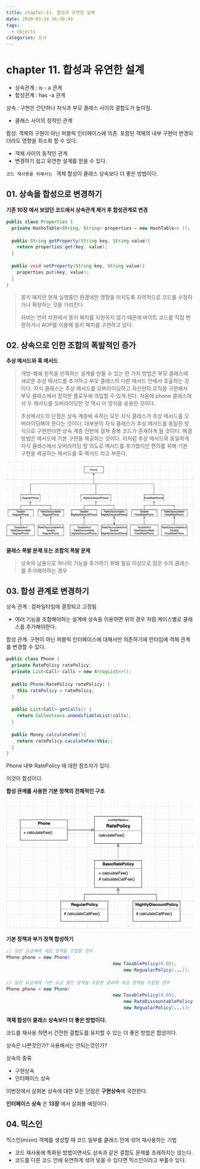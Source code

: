 ```yaml
---
title: chapter-11. 합성과 유연한 설계
date: 2020-03-24 16:30:43
tags:
  - objects
categories: 도서
---
```




# chapter 11. 합성과 유연한 설계

* 상속관계 : is - a 관계
* 합성관계 : has -a 관계



상속 : 구현은 간단하나 자식과 부모 클래스 사이의 결합도가 높아짐.

* 클래스 사이의 정적인 관계

합성: 객체의 구현이 아닌 퍼블릭 인터페이스에 의존. 포함된 객체의 내부 구현이 변경되더라도 영향을 최소화 할 수 있다. 

* 객체 사이의 동적인 관계
* 변경하기 쉽고 유연한 설계를 얻을 수 있다. 

`코드 재사용을 위해서는 ` 객체 합성이 클래스 상속보다 더 좋은 방법이다. 



## 01. 상속을 합성으로 변경하기





**기존 10장 에서 보았던 코드에서 상속관계 제거 후 합성관계로 변경** 

```java
public class Properties {
  private HashsTable<String, String> properties = new HashTable<> ();
  
  public String getProperty(String key, String value){
    return properties.get(key, value);
  }
  
  public void setProperty(String key, String value){
    properties.put(key, value);
  }
}
```





> 몽키 패치란 현재 실행중인 환경에만 영향을 미치도록 지역적으로 코드를 수정하거나 확장하는 것을 가리킨다. 
>
> 자바는 언어 차원에서 몽키 패치를 지원하지 않기 때문에 바이트 코드를 직접 변환하거나 AOP를 이용해 몽키 패치를 구현하고 있다.





## 02. 상속으로 인한 조합의 폭발적인 증가



**추상 메서드와 훅 메서드**

> 개방-폐쇄 원칙을 만족하는 설계를 만들 수 있는 한 가지 방법은 부모 클래스에 새로운 추상 메서드를 추가하고 부모 클래스의 다른 메서드 안에서 호출하는 것이다. 자식 클래스는 추상 메서드를 오버라이딩하고 자신만의 로직을 구현해서 부모 클래스에서 정의한 플로우에 개입할 수 있게 된다. 처음에 phone 클래스에서 두 메서드를 오버라이딩한 것 역시 이 방식을 응용한 것이다. 
>
> 추상메서드의 단점은 상속 계층에 속하는 모든 자식 클래스가 추상 메서드를 오버라이딩해야 한다는 것이다. 대부분의 자식 클래스가 추상 메서드를 동일한 방식으로 구현한다면 상속 계층 전반에 걸쳐 중복 코드가 존재하게 될 것이다. 해결 방법은 메서드에 기본 구현을 제공하는 것이다. 이처럼 추상 메서드와 동일하게 자식 클래스에서 오버라이딩 할 의도로 메서드를 추가했지만 편의를 위해 기본 구현을 제공하는 메서드를 훅 메서드 라고 부른다. 



![image-20200407212827263](objects-11/image-20200407212827263.png)



**클래스 폭발 문제 또는 조합의 폭발 문제**

> 상속의 남용으로 하나의 기능을 추가하기 위해 필요 이상으로 많은 수의 클래스를 추가해야하는 경우



## 03. 합성 관계로 변경하기

상속 관계 : 컴파일타임에 결정되고 고정됨

* 여러 기능을 조합해야하는 설계에 상속을 이용하면 위의 경우 처럼 케이스별로 클래스를 추가해야한다.

합성 관계: 구현이 아닌 퍼블릭 인터페이스에 대해서만 의존하기에 런타임에 객체 관계를 변경할 수 있다.





```java
public class Phone {
  private RatePolicy ratePolicy;
  private List<Call> calls = new ArrayList<>();
  
  public Phone(RatePolicy ratePolicy) {
    this.ratePolicy = ratePolicy;
  }
  
  public List<Call> getCalls() {
    return Collections.unmodifiableList(calls);
  }
  
  public Money calculateFee(){
    return ratePolicy.caculateFee(this);
  }
}
```

Phone 내부 RatePolicy 에 대한 참조자가 있다. 

이것이 합성이다. 



**합성 관계를 사용한 기분 정책의 전체적인 구조**

![image-20200407223448312](objects-11/image-20200407223448312.png)





**기본 정책과 부가 정책 합성하기**

```java
// 일반 요금제에 세금 정책을 조합할 경우
Phone phone = new Phone(
										new TaxablePolicy(0.05), 
  											new RegualarPolicy(...));

// 일반 요금제에 기본 요금 할인 정책을 조합한 결과에 세금 정책을 조합할 경우
Phone phone = new Phone(
										new TaxablePolicy(0.05), 
  											new RateDiscountablePolicy(Money.wons(1000), 
  											new RegualarPolicy(...));

```





**객체 합성이 클래스 상속보다 더 좋은 방법이다.**

코드를 재사용 하면서 건전한 결합도를 유지할 수 있는 더 좋은 방법은 합성이다. 

상속은 나쁜것인가? 사용해서는 안되는것인가? 

상속의 종류

* 구현상속
* 인터페이스 상속

이번장에서 살펴본 상속에 대한 모든 단점은 **구현상속**에 국한한다.

**인터페이스 상속** 은  **13장** 에서 살펴볼 예정이다.





## 04. 믹스인

믹스인(mixin) 객체를 생성할 때 코드 일부를 클래스 안에 섞어 재사용하는 기법

* 코드 재사용에 특화된 방법이면서도 상속과 같은 결합도 문제를 초래하지는 않는다.
* 코드를 다른 코드 안에 유연하게 섞어 넣을 수 있다면 믹스인이라고 부를수 있다.

